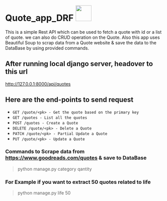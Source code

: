 # Quote_app_DRF <img src='https://cdn-icons-png.flaticon.com/128/1067/1067357.png' style='width:50px' />
This is a simple Rest API which can be used to fetch a quote with id or a list of quote. we can also do CRUD operation on the Quote. Also this app uses Beautiful Soup to scrap data from a Quote website &amp; save the data to the DataBase by using provided commands.

## After running local django server, headover to this url ##
http://127.0.0.1:8000/api/quotes

## Here are the end-points to send request ##
- `GET /quote/<pk> - Get the quote based on the primary key `
- `GET /quotes - List all the quotes`
- `POST /quotes - Create a Quote`
- `DELETE /quote/<pk> - Delete a Quote`
- `PATCH /quote/<pk> - Partial Update a Quote`
- `PUT /quote/<pk> - Update a Quote`

### Commands to Scrape data from https://www.goodreads.com/quotes & save to DataBase ###
> python manage.py category qantity
### For Example if you want to extract 50 quotes related to life ###
> python manage.py life 50
